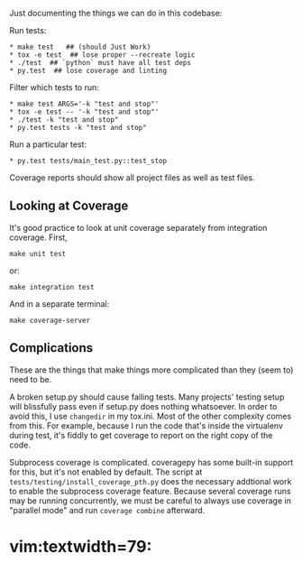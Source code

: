 Just documenting the things we can do in this codebase:

Run tests:

    * make test   ## (should Just Work)
    * tox -e test  ## lose proper --recreate logic
    * ./test  ## `python` must have all test deps
    * py.test  ## lose coverage and linting

Filter which tests to run:

    * make test ARGS='-k "test and stop"'
    * tox -e test -- '-k "test and stop"'
    * ./test -k "test and stop"
    * py.test tests -k "test and stop"

Run a particular test:

    * py.test tests/main_test.py::test_stop

Coverage reports should show all project files as well as test files.


Looking at Coverage
-------------------

It's good practice to look at unit coverage separately from integration
coverage. First,

    make unit test

or:

    make integration test


And in a separate terminal:

    make coverage-server


Complications
-------------

These are the things that make things more complicated than they (seem to) need to be.

A broken setup.py should cause failing tests. Many projects' testing setup will
blissfully pass even if setup.py does nothing whatsoever. In order to avoid
this, I use `changedir` in my tox.ini. Most of the other complexity comes from
this. For example, because I run the code that's inside the virtualenv during
test, it's fiddly to get coverage to report on the right copy of the code.

Subprocess coverage is complicated. coveragepy has some built-in support for
this, but it's not enabled by default. The script at
`tests/testing/install_coverage_pth.py` does the necessary addtional work to
enable the subprocess coverage feature. Because several coverage runs may be
running concurrently, we must be careful to always use coverage in "parallel
mode" and run `coverage combine` afterward.

# vim:textwidth=79:
